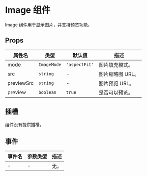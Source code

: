 # Image 组件

Image 组件用于显示图片，并支持预览功能。

## Props

| 属性名     | 类型        | 默认值        | 描述             |
| ---------- | ----------- | ------------- | ---------------- |
| mode       | `ImageMode` | `'aspectFit'` | 图片填充模式。   |
| src        | `string`    | -             | 图片缩略图 URL。 |
| previewSrc | `string`    | -             | 图片预览 URL。   |
| preview    | `boolean`   | `true`        | 是否可以预览。   |

## 插槽

组件没有提供插槽。

## 事件

| 事件名 | 参数类型 | 描述 |
| ------ | -------- | ---- |
| -      | -        | 无。 |
